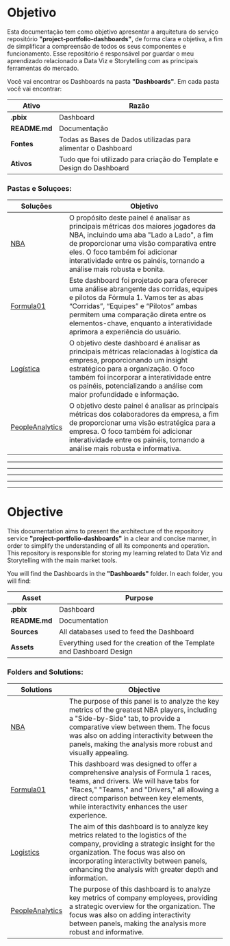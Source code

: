 # Objetivo
Esta documentação tem como objetivo apresentar a arquitetura do serviço repositório **"project-portfolio-dashboards"**, de forma clara e objetiva, a fim de simplificar a compreensão de todos os seus componentes e funcionamento. Esse repositório é responsável por guardar o meu aprendizado relacionado a Data Viz e Storytelling com as principais ferramentas do mercado.

Você vai encontrar os Dashboards na pasta **"Dashboards"**. Em cada pasta você vai encontrar:

| Ativo  | Razão   |
|---|---|
| **.pbix** | Dashboard |
| **README.md** | Documentação |
| **Fontes** | Todas as Bases de Dados utilizadas para alimentar o Dashboard  |
| **Ativos** | Tudo que foi utilizado para criação do Template e Design do Dashboard |



### Pastas e Soluçoes:

| Soluções  |Objetivo   |
|---|---|
| [NBA](Dashboards/NBA/README.md) | O propósito deste painel é analisar as principais métricas dos maiores jogadores da NBA, incluindo uma aba "Lado a Lado", a fim de proporcionar uma visão comparativa entre eles. O foco também foi adicionar interatividade entre os painéis, tornando a análise mais robusta e bonita. |
| [Formula01](Dashboards/Formula01/README.md)| Este dashboard foi projetado para oferecer uma análise abrangente das corridas, equipes e pilotos da Fórmula 1. Vamos ter as abas “Corridas”, “Equipes” e “Pilotos”  ambas permitem uma comparação direta entre os elementos-chave, enquanto a interatividade aprimora a experiência do usuário.|
| [Logística](Dashboards/Logistica/README.md)| O objetivo deste dashboard é analisar as principais métricas relacionadas à logística da empresa, proporcionando um insight estratégico para a organização. O foco também foi incorporar a interatividade entre os painéis, potencializando a análise com maior profundidade e informação.|
| [PeopleAnalytics](Dashboards/PeopleAnalytics/README.md)| O objetivo deste painel é analisar as principais métricas dos colaboradores da empresa, a fim de proporcionar uma visão estratégica para a empresa. O foco também foi adicionar interatividade entre os painéis, tornando a análise mais robusta e informativa.|




---
---
---
---
---

# Objective
This documentation aims to present the architecture of the repository service **"project-portfolio-dashboards"** in a clear and concise manner, in order to simplify the understanding of all its components and operation. This repository is responsible for storing my learning related to Data Viz and Storytelling with the main market tools.

You will find the Dashboards in the **"Dashboards"** folder. In each folder, you will find:

| Asset | Purpose |
|---|---|
| **.pbix** | Dashboard |
| **README.md** | Documentation |
| **Sources** | All databases used to feed the Dashboard |
| **Assets** | Everything used for the creation of the Template and Dashboard Design |

### Folders and Solutions:

| Solutions | Objective |
|---|---|
| [NBA](Dashboards/NBA/README.md) | The purpose of this panel is to analyze the key metrics of the greatest NBA players, including a "Side-by-Side" tab, to provide a comparative view between them. The focus was also on adding interactivity between the panels, making the analysis more robust and visually appealing. |
| [Formula01](Dashboards/Formula01/README.md) | This dashboard was designed to offer a comprehensive analysis of Formula 1 races, teams, and drivers. We will have tabs for "Races," "Teams," and "Drivers," all allowing a direct comparison between key elements, while interactivity enhances the user experience. |
| [Logistics](Dashboards/Logistica/README.md)| The aim of this dashboard is to analyze key metrics related to the logistics of the company, providing a strategic insight for the organization. The focus was also on incorporating interactivity between panels, enhancing the analysis with greater depth and information.|
| [PeopleAnalytics](Dashboards/PeopleAnalytics/README.md)| The purpose of this dashboard is to analyze key metrics of company employees, providing a strategic overview for the organization. The focus was also on adding interactivity between panels, making the analysis more robust and informative.|


